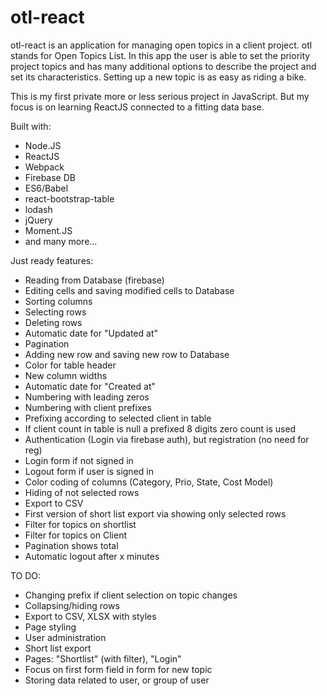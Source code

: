 # otl-react

otl-react is an application for managing open topics in a client project. otl stands for Open Topics List. In this app the user is able to set the priority project topics and has many additional options to describe the project and set its characteristics. Setting up a new topic is as easy as riding a bike.

This is my first private more or less serious project in JavaScript. But my focus is on learning ReactJS connected to a fitting data base.

Built with: 
* Node.JS 
* ReactJS 
* Webpack 
* Firebase DB
* ES6/Babel
* react-bootstrap-table
* lodash
* jQuery
* Moment.JS
* and many more...

Just ready features:
* Reading from Database (firebase)
* Editing cells and saving modified cells to Database
* Sorting columns
* Selecting rows
* Deleting rows
* Automatic date for "Updated at"
* Pagination
* Adding new row and saving new row to Database
* Color for table header
* New column widths
* Automatic date for "Created at"
* Numbering with leading zeros
* Numbering with client prefixes
* Prefixing according to selected client in table
* If client count in table is null a prefixed 8 digits zero count is used
* Authentication (Login via firebase auth), but registration (no need for reg)
* Login form if not signed in
* Logout form if user is signed in
* Color coding of columns (Category, Prio, State, Cost Model)
* Hiding of not selected rows
* Export to CSV
* First version of short list export via showing only selected rows
* Filter for topics on shortlist
* Filter for topics on Client
* Pagination shows total
* Automatic logout after x minutes


TO DO:
* Changing prefix if client selection on topic changes
* Collapsing/hiding rows
* Export to CSV, XLSX with styles
* Page styling
* User administration
* Short list export
* Pages: "Shortlist" (with filter), "Login"
* Focus on first form field in form for new topic
* Storing data related to user, or group of user

